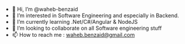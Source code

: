 - 👋 Hi, I’m @waheb-benzaid
- 👀 I’m interested in Software Engineering and especially in Backend.
- 🌱 I’m currently learning .Net/C#/Angular & NodeJS
- 💞️ I’m looking to collaborate on all Software engineering stuff
- 📫 How to reach me : waheb.benzaid@gmail.com


